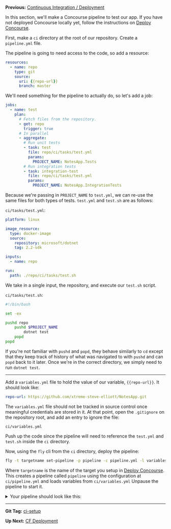 **Previous:** [Continuous Integration / Deployment](/workshop/#continuous-integration--deployment)

In this section, we'll make a Concourse pipeline to test our app. If you have not deployed Concourse locally yet, follow the instructions on [Deploy Concourse](../deploy-concourse).

First, make a `ci` directory at the root of our repository. Create a `pipeline.yml` file.

The pipeline is going to need access to the code, so add a resource:
```yaml
resources:
  - name: repo
    type: git
    source:
      uri: {{repo-url}}
      branch: master
```

We'll need something for the pipeline to actually do, so let's add a job:
```yaml
jobs:
  - name: test
    plan:
      # Fetch files from the repository.
      - get: repo
        trigger: true
      # In parallel
      - aggregate:
        # Run unit tests
        - task: test
          file: repo/ci/tasks/test.yml
          params:
            PROJECT_NAME: NotesApp.Tests
        # Run integration tests
        - task: integration-test
          file: repo/ci/tasks/test.yml
          params:
            PROJECT_NAME: NotesApp.IntegrationTests
```

Because we're passing in `PROJECT_NAME` to `test.yml`, we can re-use the same files for both types of tests. `test.yml` and `test.sh` are as follows:

`ci/tasks/test.yml`:
```yaml
platform: linux

image_resource:
  type: docker-image
  source:
    repository: microsoft/dotnet
    tag: 2.2-sdk

inputs:
  - name: repo

run:
  path: ./repo/ci/tasks/test.sh
```
We take in a single input, the repository, and execute our `test.sh` script.

`ci/tasks/test.sh`:
```bash
#!/bin/bash

set -ex

pushd repo
    pushd $PROJECT_NAME
        dotnet test
    popd
popd
```
If you're not familiar with `pushd` and `popd`, they behave similarly to `cd` except that they keep track of history of what was navigated to with `pushd` and can `popd` back to it later. Once we're in the correct directory, we simply need to run `dotnet test`.

***

Add a `variables.yml` file to hold the value of our variable, `{{repo-url}}`. It should look like:
```yaml
repo-url: https://github.com/xtreme-steve-elliott/NotesApp.git
```

The `variables.yml` file should not be tracked in source control once meaningful credentials are stored in it. At that point, open the `.gitignore` on the repository root, and add an entry to ignore the file:
```gitignore
ci/variables.yml
```
Push up the code since the pipeline will need to reference the `test.yml` and `test.sh` inside the `ci` directory.

Now, using the `fly` cli from the `ci` directory, deploy the pipeline:
```bash
fly -t targetname set-pipeline -p pipeline -c pipeline.yml -l variables.yml
```
Where `targetname` is the name of the target you setup in [Deploy Concourse](../deploy-concourse). This creates a pipeline called `pipeline` using the configuration at `ci/pipeline.yml` and loads variables from `ci/variables.yml` Unpause the pipeline to start it.

<details>
  <summary>Your pipeline should look like this:</summary>
  <a href="../CI-Setup/pipeline-test.png" target="_blank">
    ![pipeline-test.png](../CI-Setup/pipeline-test.png)
  </a>
</details>

***

**Git Tag:**  [ci-setup](https://github.com/xtreme-steve-elliott/NotesApp/tree/ci-setup)

**Up Next:** [CF Deployment](../cf-deployment)

